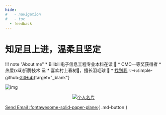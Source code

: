 ```yaml
---
hide:
#   - navigation
#   - toc
  - feedback
---
```


# 知足且上进，温柔且坚定
!!! note "About me"
    * Bilibili电子信息工程专业本科在读  :star2:
    * CMC一等奖获得者
    * 热爱(xiā)折腾技术 :computer: 
    * 喜欢村上春树📖，擅长羽毛球 :badminton:
    * [找到我](https://github.com/Wcowin) &#x1F4A1;→:simple-github:[GitHub](https://github.com/Wcowin){target="_blank"}  

<!-- ![](https://cn.mcecy.com/image/20221229/67d6c67f951fe04606acc08a1e77a81e.png) -->
<!-- [![Anurag's GitHub stats](https://github-readme-stats.vercel.app/api?username=Wcowin)](https://github.com/anuraghazra/github-readme-stats)   -->
![img](https://cn.mcecy.com/image/20230220/f10604560a2119667fb3aca1da299e1a.jpeg)

<p align="center">
  
  <a href="https://muselink.cc/Wcowin" target="_blank">
    <img src="https://cn.mcecy.com/image/20221229/67d6c67f951fe04606acc08a1e77a81e.png" alt="个人名片">
  </a>
</p>



[Send Email :fontawesome-solid-paper-plane:](mailto:<1135801806@qq.com>){ .md-button }

<!-- <ul>
  <li>
    当前页面浏览量:
    <span class="waline-pageview-count" />
  </li>
  <li>
    主页浏览量:
    <span class="waline-pageview-count" data-path="/docs/index.md" />
  </li>
</ul>
<script type="module">
  import { pageviewCount } from 'https://unpkg.com/@waline/client/dist/pageview.mjs';

  pageviewCount({
    serverURL: 'https://mk-docs-comments.vercel.app/',
    path: window.location.pathname,

    // 可选的，用于自定选择器，默认为 `'.waline-pageview-count'`
    // selector: 'waline-pageview-count',

    // 可选的，是否在获取时增加访问量，默认为 `true`
    // update: true,
  });
</script> -->
